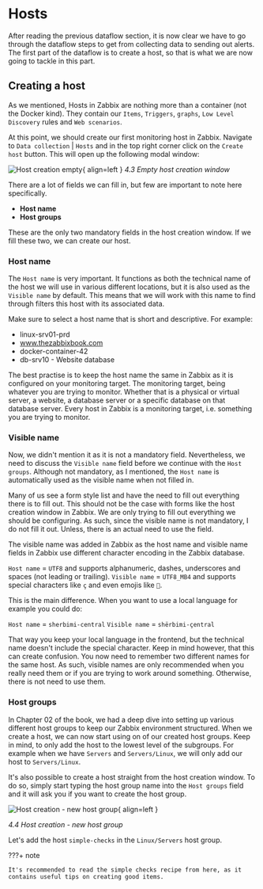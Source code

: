 # Hosts
After reading the previous dataflow section, it is now clear we have to go through the 
dataflow steps to get from collecting data to sending out alerts. 
The first part of the dataflow is to create a host, so that is what we are now going to tackle
in this part.

## Creating a host
As we mentioned, Hosts in Zabbix are nothing more than a container (not the Docker kind).
They contain our `Items`, `Triggers`, `graphs`, `Low Level Discovery` rules and `Web scenarios`.  

At this point, we should create our first monitoring host in Zabbix. Navigate to `Data collection` | `Hosts` 
and in the top right corner click on the `Create host` button. This will open up the following modal window:

![Host creation empty](ch04.3-empty-host-creation.png){ align=left }
*4.3 Empty host creation window*

There are a lot of fields we can fill in, but few are important to note here specifically. 

- **Host name** 
- **Host groups**

These are the only two mandatory fields in the host creation window. If we fill these two, 
we can create our host. 

### Host name
The `Host name` is very important. It functions as both the technical name of the host we will
use in various different locations, but it is also used as the `Visible name` by default. This 
means that we will work with this name to find through filters this host with its associated data.

Make sure to select a host name that is short and descriptive. For example:

- linux-srv01-prd
- www.thezabbixbook.com
- docker-container-42
- db-srv10 - Website database

The best practise is to keep the host name the same in Zabbix as it is configured on your
monitoring target. The monitoring target, being whatever you are trying to monitor. 
Whether that is a physical or virtual server, a website, a database server or 
a specific database on that database server. Every host in Zabbix is a monitoring target, 
i.e. something you are trying to monitor.

### Visible name
Now, we didn't mention it as it is not a mandatory field. Nevertheless, we need to discuss
the `Visible name` field before we continue with the `Host groups`. Although not mandatory,
as I mentioned, the `Host name` is automatically used as the visible name when not filled in.

Many of us see a form style list and have the need to fill out everything there is to fill out. This
should not be the case with forms like the host creation window in Zabbix. We are only trying to
fill out everything we should be configuring. As such, since the visible name is not mandatory, I 
do not fill it out. Unless, there is an actual need to use the field. 

The visible name was added in Zabbix as the host name and visible name fields in Zabbix use
different character encoding in the Zabbix database. 

`Host name` = `UTF8` and supports alphanumeric, dashes, underscores and spaces (not leading or trailing).
`Visible name` = `UTF8_MB4` and supports special characters like `ç` and even emojis like `👀`.

This is the main difference. When you want to use a local language for example you could do:

`Host name` = `sherbimi-central`
`Visible name` = `shërbimi-çentral`

That way you keep your local language in the frontend, but the technical name doesn't include the 
special character. Keep in mind however, that this can create confusion. You now need to remember
two different names for the same host. As such, visible names are only recommended when you really need
them or if you are trying to work around something. Otherwise, there is not need to use them.

### Host groups
In Chapter 02 of the book, we had a deep dive into setting up various different host groups to keep
our Zabbix environment structured. When we create a host, we can now start using on of
our created host groups. Keep in mind, to only add the host to the lowest level of the subgroups. For
example when we have `Servers` and `Servers/Linux`, we will only add our host to `Servers/Linux`.

It's also possible to create a host straight from the host creation window. To do so,
simply start typing the host group name into the `Host groups` field and it will ask you if
you want to create the host group.

![Host creation - new host group](ch04.4-host-creation-new-group.png){ align=left }

*4.4 Host creation - new host group*

Let's add the host `simple-checks` in the `Linux/Servers` host group.


???+ note

    It's recommended to read the simple checks recipe from here, as it 
    contains useful tips on creating good items.